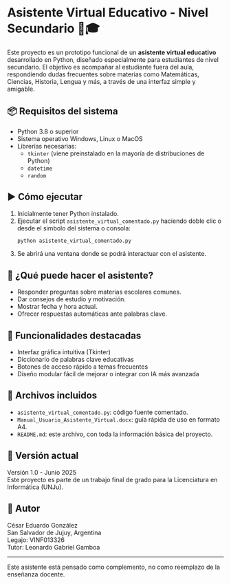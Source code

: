 # Asistente Virtual Educativo - Nivel Secundario 🧠🎓

Este proyecto es un prototipo funcional de un **asistente virtual educativo** desarrollado en Python, diseñado especialmente para estudiantes de nivel secundario. El objetivo es acompañar al estudiante fuera del aula, respondiendo dudas frecuentes sobre materias como Matemáticas, Ciencias, Historia, Lengua y más, a través de una interfaz simple y amigable.

## 📦 Requisitos del sistema

- Python 3.8 o superior
- Sistema operativo Windows, Linux o MacOS
- Librerías necesarias:
  - `tkinter` (viene preinstalado en la mayoría de distribuciones de Python)
  - `datetime`
  - `random`

## ▶️ Cómo ejecutar

1. Inicialmente tener Python instalado.
2. Ejecutar el script `asistente_virtual_comentado.py` haciendo doble clic o desde el simbolo del sistema o consola:
   ```bash
   python asistente_virtual_comentado.py
   ```
3. Se abrirá una ventana donde se podrá interactuar con el asistente.

## 💬 ¿Qué puede hacer el asistente?

- Responder preguntas sobre materias escolares comunes.
- Dar consejos de estudio y motivación.
- Mostrar fecha y hora actual.
- Ofrecer respuestas automáticas ante palabras clave.

## 📌 Funcionalidades destacadas

- Interfaz gráfica intuitiva (Tkinter)
- Diccionario de palabras clave educativas
- Botones de acceso rápido a temas frecuentes
- Diseño modular fácil de mejorar o integrar con IA más avanzada

## 📁 Archivos incluidos

- `asistente_virtual_comentado.py`: código fuente comentado.
- `Manual_Usuario_Asistente_Virtual.docx`: guía rápida de uso en formato A4.
- `README.md`: este archivo, con toda la información básica del proyecto.

## 🧪 Versión actual

Versión 1.0 - Junio 2025  
Este proyecto es parte de un trabajo final de grado para la Licenciatura en Informática (UNJu).

## 👤 Autor

César Eduardo González  
San Salvador de Jujuy, Argentina  
Legajo: VINF013326  
Tutor: Leonardo Gabriel Gamboa

---

Este asistente está pensado como complemento, no como reemplazo de la enseñanza docente.

